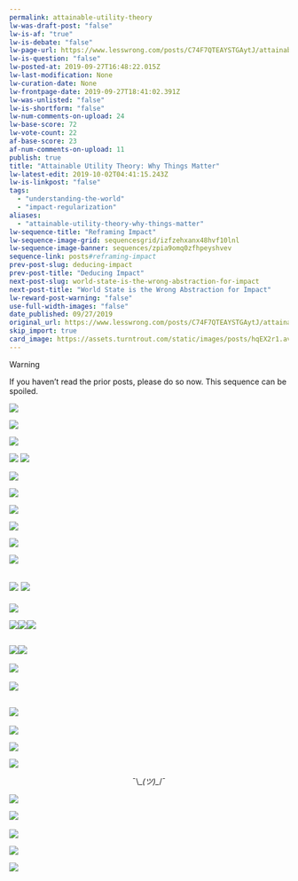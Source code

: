 ```yaml
---
permalink: attainable-utility-theory
lw-was-draft-post: "false"
lw-is-af: "true"
lw-is-debate: "false"
lw-page-url: https://www.lesswrong.com/posts/C74F7QTEAYSTGAytJ/attainable-utility-theory-why-things-matter
lw-is-question: "false"
lw-posted-at: 2019-09-27T16:48:22.015Z
lw-last-modification: None
lw-curation-date: None
lw-frontpage-date: 2019-09-27T18:41:02.391Z
lw-was-unlisted: "false"
lw-is-shortform: "false"
lw-num-comments-on-upload: 24
lw-base-score: 72
lw-vote-count: 22
af-base-score: 23
af-num-comments-on-upload: 11
publish: true
title: "Attainable Utility Theory: Why Things Matter"
lw-latest-edit: 2019-10-02T04:41:15.243Z
lw-is-linkpost: "false"
tags: 
  - "understanding-the-world"
  - "impact-regularization"
aliases: 
  - "attainable-utility-theory-why-things-matter"
lw-sequence-title: "Reframing Impact"
lw-sequence-image-grid: sequencesgrid/izfzehxanx48hvf10lnl
lw-sequence-image-banner: sequences/zpia9omq0zfhpeyshvev
sequence-link: posts#reframing-impact
prev-post-slug: deducing-impact
prev-post-title: "Deducing Impact"
next-post-slug: world-state-is-the-wrong-abstraction-for-impact
next-post-title: "World State is the Wrong Abstraction for Impact"
lw-reward-post-warning: "false"
use-full-width-images: "false"
date_published: 09/27/2019
original_url: https://www.lesswrong.com/posts/C74F7QTEAYSTGAytJ/attainable-utility-theory-why-things-matter
skip_import: true
card_image: https://assets.turntrout.com/static/images/posts/hqEX2r1.avif
---
```

> [!warning]
> If you haven’t read the prior posts, please do so now. This sequence can be spoiled.

![](https://assets.turntrout.com/static/images/posts/8sVtTT3.avif )

![](https://assets.turntrout.com/static/images/posts/KOgtb77.avif)

![](https://assets.turntrout.com/static/images/posts/M5Ad0y3.avif)

![](https://assets.turntrout.com/static/images/posts/n0YpPTs.avif ) ![](https://assets.turntrout.com/static/images/posts/7qhXiqy.avif )

![](https://assets.turntrout.com/static/images/posts/wPCFMZS.avif)

![](https://assets.turntrout.com/static/images/posts/Bsftgge.avif)

![](https://assets.turntrout.com/static/images/posts/lN63MSs.avif)

![](https://assets.turntrout.com/static/images/posts/8i3EpOJ.avif)

![](https://assets.turntrout.com/static/images/posts/LaaWktm.avif )

![](https://assets.turntrout.com/static/images/posts/HSnZ04N.avif)

## ![](https://assets.turntrout.com/static/images/posts/NM4aDfl.avif ) ![](https://assets.turntrout.com/static/images/posts/WNk1BrR.avif )

![](https://assets.turntrout.com/static/images/posts/I0yeEVZ.avif)

![](https://assets.turntrout.com/static/images/posts/XZb4N1l.avif)![](https://assets.turntrout.com/static/images/posts/nc1vTVX.avif)![](https://assets.turntrout.com/static/images/posts/UBO9YKH.avif)

## ![](https://assets.turntrout.com/static/images/posts/RSoj9Cz.avif)![](https://assets.turntrout.com/static/images/posts/O0BqpNx.avif)

[​](​![]\(https://assets.turntrout.com/static/images/posts/AecZKTq.avif)![](https://assets.turntrout.com/static/images/posts/AecZKTq.avif)

![](https://assets.turntrout.com/static/images/posts/RzasnHy.avif)

## ![](https://assets.turntrout.com/static/images/posts/VGA7zYH.avif)

![](https://assets.turntrout.com/static/images/posts/oojPFBI.avif )

![](https://assets.turntrout.com/static/images/posts/kbjOPEG.avif )

![](https://assets.turntrout.com/static/images/posts/kr6sUam.avif )

<span class="h2" style="display:block; text-align: center"> ¯\\\__(ツ)\__/¯</span>

![](https://assets.turntrout.com/static/images/posts/PWJmONq.avif)

[​](​![]\(https://assets.turntrout.com/static/images/posts/gtgIF77.avif)![](https://assets.turntrout.com/static/images/posts/gtgIF77.avif)

![](https://assets.turntrout.com/static/images/posts/hqEX2r1.avif )

![](https://assets.turntrout.com/static/images/posts/yaWfaOv.avif )

![](https://assets.turntrout.com/static/images/posts/FuBQCP0.avif)